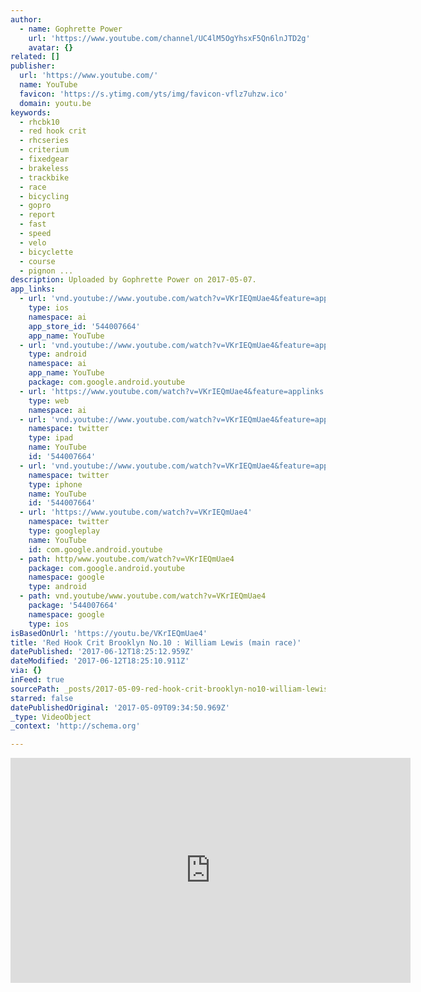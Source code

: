 ```yaml
---
author:
  - name: Gophrette Power
    url: 'https://www.youtube.com/channel/UC4lM5OgYhsxF5Qn6lnJTD2g'
    avatar: {}
related: []
publisher:
  url: 'https://www.youtube.com/'
  name: YouTube
  favicon: 'https://s.ytimg.com/yts/img/favicon-vflz7uhzw.ico'
  domain: youtu.be
keywords:
  - rhcbk10
  - red hook crit
  - rhcseries
  - criterium
  - fixedgear
  - brakeless
  - trackbike
  - race
  - bicycling
  - gopro
  - report
  - fast
  - speed
  - velo
  - bicyclette
  - course
  - pignon ...
description: Uploaded by Gophrette Power on 2017-05-07.
app_links:
  - url: 'vnd.youtube://www.youtube.com/watch?v=VKrIEQmUae4&feature=applinks'
    type: ios
    namespace: ai
    app_store_id: '544007664'
    app_name: YouTube
  - url: 'vnd.youtube://www.youtube.com/watch?v=VKrIEQmUae4&feature=applinks'
    type: android
    namespace: ai
    app_name: YouTube
    package: com.google.android.youtube
  - url: 'https://www.youtube.com/watch?v=VKrIEQmUae4&feature=applinks'
    type: web
    namespace: ai
  - url: 'vnd.youtube://www.youtube.com/watch?v=VKrIEQmUae4&feature=applinks'
    namespace: twitter
    type: ipad
    name: YouTube
    id: '544007664'
  - url: 'vnd.youtube://www.youtube.com/watch?v=VKrIEQmUae4&feature=applinks'
    namespace: twitter
    type: iphone
    name: YouTube
    id: '544007664'
  - url: 'https://www.youtube.com/watch?v=VKrIEQmUae4'
    namespace: twitter
    type: googleplay
    name: YouTube
    id: com.google.android.youtube
  - path: http/www.youtube.com/watch?v=VKrIEQmUae4
    package: com.google.android.youtube
    namespace: google
    type: android
  - path: vnd.youtube/www.youtube.com/watch?v=VKrIEQmUae4
    package: '544007664'
    namespace: google
    type: ios
isBasedOnUrl: 'https://youtu.be/VKrIEQmUae4'
title: 'Red Hook Crit Brooklyn No.10 : William Lewis (main race)'
datePublished: '2017-06-12T18:25:12.959Z'
dateModified: '2017-06-12T18:25:10.911Z'
via: {}
inFeed: true
sourcePath: _posts/2017-05-09-red-hook-crit-brooklyn-no10-william-lewis-main-race.md
starred: false
datePublishedOriginal: '2017-05-09T09:34:50.969Z'
_type: VideoObject
_context: 'http://schema.org'

---
```

<iframe src="https://cdn.embedly.com/widgets/media.html?src=https%3A%2F%2Fwww.youtube.com%2Fembed%2FVKrIEQmUae4%3Ffeature%3Doembed&amp;url=http%3A%2F%2Fwww.youtube.com%2Fwatch%3Fv%3DVKrIEQmUae4&amp;image=https%3A%2F%2Fi.ytimg.com%2Fvi%2FVKrIEQmUae4%2Fhqdefault.jpg&amp;key=b7d04c9b404c499eba89ee7072e1c4f7&amp;type=text%2Fhtml&amp;schema=youtube" width="640" height="360" scrolling="no" frameborder="0" allowfullscreen="" style=""></iframe>